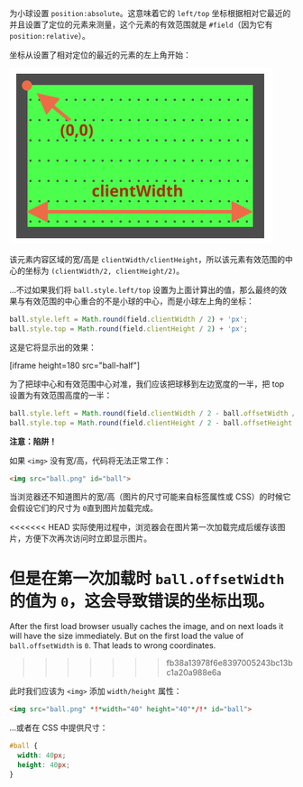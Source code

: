 为小球设置 `position:absolute`。这意味着它的 `left/top` 坐标根据相对它最近的并且设置了定位的元素来测量，这个元素的有效范围就是 `#field`（因为它有 `position:relative`）。

坐标从设置了相对定位的最近的元素的左上角开始：

![](field.svg)

该元素内容区域的宽/高是 `clientWidth/clientHeight`，所以该元素有效范围的中心的坐标为 `(clientWidth/2, clientHeight/2)`。

...不过如果我们将 `ball.style.left/top` 设置为上面计算出的值，那么最终的效果与有效范围的中心重合的不是小球的中心，而是小球左上角的坐标：

```js
ball.style.left = Math.round(field.clientWidth / 2) + 'px';
ball.style.top = Math.round(field.clientHeight / 2) + 'px';
```

这是它将显示出的效果：

[iframe height=180 src="ball-half"]

为了把球中心和有效范围中心对准，我们应该把球移到左边宽度的一半，把 top 设置为有效范围高度的一半：

```js
ball.style.left = Math.round(field.clientWidth / 2 - ball.offsetWidth / 2) + 'px';
ball.style.top = Math.round(field.clientHeight / 2 - ball.offsetHeight / 2) + 'px';
```

**注意：陷阱！**

如果 `<img>` 没有宽/高，代码将无法正常工作：

```html
<img src="ball.png" id="ball">
```

当浏览器还不知道图片的宽/高（图片的尺寸可能来自标签属性或 CSS）的时候它会假设它们的尺寸为 `0`直到图片加载完成。

<<<<<<< HEAD
实际使用过程中，浏览器会在图片第一次加载完成后缓存该图片，方便下次再次访问时立即显示图片。

但是在第一次加载时 `ball.offsetWidth` 的值为 `0`，这会导致错误的坐标出现。
=======
After the first load browser usually caches the image, and on next loads it will have the size immediately. But on the first load the value of `ball.offsetWidth` is `0`. That leads to wrong coordinates.
>>>>>>> fb38a13978f6e8397005243bc13bc1a20a988e6a

此时我们应该为 `<img>` 添加 `width/height` 属性：

```html
<img src="ball.png" *!*width="40" height="40"*/!* id="ball">
```

...或者在 CSS 中提供尺寸：

```css
#ball {
  width: 40px;
  height: 40px;
}
```

